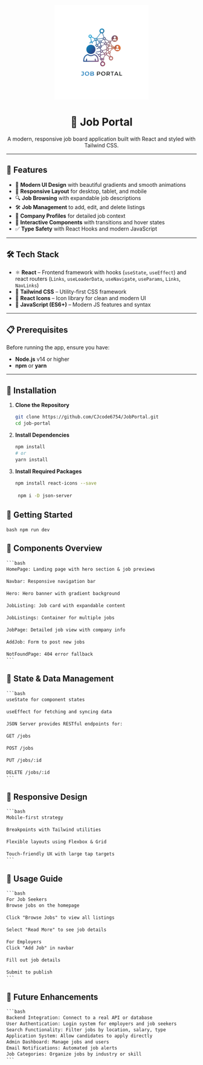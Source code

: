<p align="center">
  <img src="public/jplogo.png" width="250" alt="Job Portal Logo">
</p>

<h1 align="center">💼 Job Portal</h1>
<p align="center">A modern, responsive job board application built with React and styled with Tailwind CSS.</p>

---

## 🚀 Features

- 🌈 **Modern UI Design** with beautiful gradients and smooth animations
- 📱 **Responsive Layout** for desktop, tablet, and mobile
- 🔍 **Job Browsing** with expandable job descriptions
- 🛠️ **Job Management** to add, edit, and delete listings
- 🏢 **Company Profiles** for detailed job context
- 🎨 **Interactive Components** with transitions and hover states
- ✅ **Type Safety** with React Hooks and modern JavaScript

---

## 🛠️ Tech Stack

- ⚛️ **React** – Frontend framework with hooks (`useState`, `useEffect`) and react routers (`Links`, `useLoaderData`, `useNavigate`, `useParams`, `Links`, `NavLinks`)
- 💨 **Tailwind CSS** – Utility-first CSS framework
- 🔧 **React Icons** – Icon library for clean and modern UI
- 🧠 **JavaScript (ES6+)** – Modern JS features and syntax

---

## 📋 Prerequisites

Before running the app, ensure you have:

- **Node.js** v14 or higher
- **npm** or **yarn**

---

## 🔧 Installation

1. **Clone the Repository**

   ```bash
   git clone https://github.com/CJcode6754/JobPortal.git
   cd job-portal

   ```

2. **Install Dependencies**

   ```bash
   npm install
   # or
   yarn install

   ```

3. **Install Required Packages**

   ```bash
   npm install react-icons --save

    npm i -D json-server
   ```

## 🚀 Getting Started

`bash
    npm run dev
    `

## 🎨 Components Overview

    ```bash
    HomePage: Landing page with hero section & job previews

    Navbar: Responsive navigation bar

    Hero: Hero banner with gradient background

    JobListing: Job card with expandable content

    JobListings: Container for multiple jobs

    JobPage: Detailed job view with company info

    AddJob: Form to post new jobs

    NotFoundPage: 404 error fallback
    ```
## 🔄 State & Data Management
    ```bash
    useState for component states

    useEffect for fetching and syncing data

    JSON Server provides RESTful endpoints for:

    GET /jobs

    POST /jobs

    PUT /jobs/:id

    DELETE /jobs/:id
    ```

## 📱 Responsive Design

    ```bash
    Mobile-first strategy

    Breakpoints with Tailwind utilities

    Flexible layouts using Flexbox & Grid

    Touch-friendly UX with large tap targets
    ```

## 🎯 Usage Guide

    ```bash
    For Job Seekers
    Browse jobs on the homepage

    Click "Browse Jobs" to view all listings

    Select "Read More" to see job details

    For Employers
    Click "Add Job" in navbar

    Fill out job details

    Submit to publish
    ```

## 🔮 Future Enhancements
    ```bash
    Backend Integration: Connect to a real API or database
    User Authentication: Login system for employers and job seekers
    Search Functionality: Filter jobs by location, salary, type
    Application System: Allow candidates to apply directly
    Admin Dashboard: Manage jobs and users
    Email Notifications: Automated job alerts
    Job Categories: Organize jobs by industry or skill
    ```
